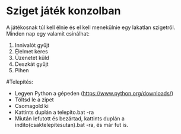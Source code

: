 # Sziget játék konzolban
A játékosnak túl kell élnie és el kell menekülnie egy lakatlan szigetről. Minden nap egy valamit csinálhat:
1. Innivalót gyűjt
2. Élelmet keres
3. Üzenetet küld
4. Deszkát gyűjt
5. Pihen

#Telepítés:
- Legyen Python a gépeden (https://www.python.org/downloads/)
- Töltsd le a zipet
- Csomagold ki
- Kattints duplán a telepito.bat -ra
- Miután lefutott és bezártad, kattints duplán a indito(csaktelepitesutan).bat -ra, és már fut is.
